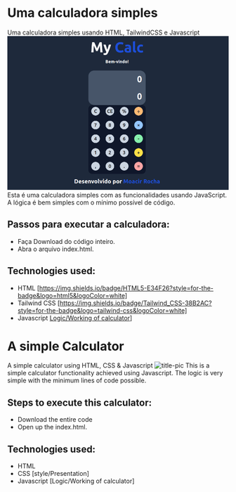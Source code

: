# Uma calculadora simples
 Uma calculadora simples usando HTML, TailwindCSS e Javascript
 ![title-pic](./my-calc-img.png)
 Esta é uma calculadora simples com as funcionalidades usando JavaScript. A lógica é bem simples com o mínimo possível de código.
 
## Passos para executar a calculadora:
- Faça Download do código inteiro. 
- Abra o arquivo index.html.

## Technologies used: 
- HTML [https://img.shields.io/badge/HTML5-E34F26?style=for-the-badge&logo=html5&logoColor=white]
- Tailwind CSS [https://img.shields.io/badge/Tailwind_CSS-38B2AC?style=for-the-badge&logo=tailwind-css&logoColor=white]
- Javascript [Logic/Working of calculator](https://img.shields.io/badge/JavaScript-F7DF1E?style=for-the-badge&logo=javascript&logoColor=black)]

# A simple Calculator
 A simple calculator using HTML, CSS &amp; Javascript
 ![title-pic](https://user-images.githubusercontent.com/39196039/40139639-27db8c64-596e-11e8-9537-04a5b5d07170.jpg)
 This is a simple calculator functionality achieved using Javascript. The logic is very simple with the minimum lines of code possible.
 
## Steps to execute this calculator:
- Download the entire code 
- Open up the index.html.

## Technologies used: 
- HTML
- CSS [style/Presentation]
- Javascript [Logic/Working of calculator]
